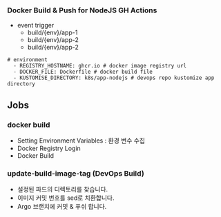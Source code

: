 ### Docker Build & Push for NodeJS GH Actions
- event trigger 
  - build/{env}/app-1
  - build/{env}/app-2
  - build/{env}/app-2 

```shell
# environment 
  - REGISTRY_HOSTNAME: ghcr.io # docker image registry url 
  - DOCKER_FILE: Dockerfile # docker build file
  - KUSTOMISE_DIRECTORY: k8s/app-nodejs # devops repo kustomize app directory 
```
## Jobs
### docker build 
- Setting Environment Variables : 환경 변수 수집 
- Docker Registry Login 
- Docker Build 

### update-build-image-tag (DevOps Build)
- 설정된 파드의 디렉토리를 찾습니다. 
- 이미지 커밋 번호를 sed로 치환합니다.  
- Argo 브랜치에 커밋 & 푸쉬 합니다.

